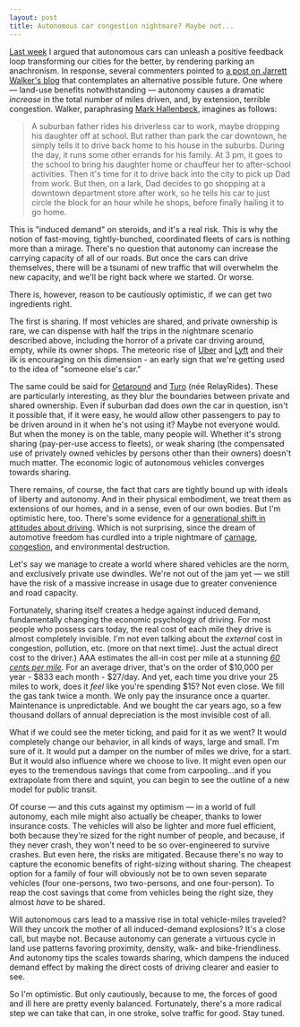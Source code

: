 ```yaml
--- 
layout: post
title: Autonomous car congestion nightmare? Maybe not...
---
```


[Last week][parking-post] I argued that autonomous cars can unleash a positive feedback loop transforming our cities for the better, by rendering parking an anachronism. In response, several commenters pointed to [a post on Jarrett Walker's blog][jarrett-walker-congestion-disaster] that contemplates an alternative possible future. One where — land-use benefits notwithstanding — autonomy causes a dramatic _increase_ in the total number of miles driven, and, by extension, terrible congestion. Walker, paraphrasing [Mark Hallenbeck][hallenbeck-bio], imagines as follows:

> A suburban father rides his driverless car to work, maybe dropping his daughter off at school. But rather than park the car downtown, he simply tells it to drive back home to his house in the suburbs. During the day, it runs some other errands for his family. At 3 pm, it goes to the school to bring his daughter home or chauffeur her to after-school activities. Then it's time for it to drive back into the city to pick up Dad from work. But then, on a lark, Dad decides to go shopping at a downtown department store after work, so he tells his car to just circle the block for an hour while he shops, before finally hailing it to go home.

This is "induced demand" on steroids, and it's a real risk. This is why the notion of fast-moving, tightly-bunched, coordinated fleets of cars is nothing more than a mirage. There's no question that autonomy can increase the carrying capacity of all of our roads. But once the cars can drive themselves, there will be a tsunami of new traffic that will overwhelm the new capacity, and we'll be right back where we started. Or worse. 

There is, however, reason to be cautiously optimistic, if we can get two ingredients right. 

The first is sharing. If most vehicles are shared, and private ownership is rare, we can dispense with half the trips in the nightmare scenario described above, including the horror of a private car driving around, empty, while its owner shops. The meteoric rise of [Uber][uber-link] and [Lyft][lyft-link] and their ilk is encouraging on this dimension - an early sign that we're getting used to the idea of "someone else's car."  

The same could be said for [Getaround][getaround-link] and [Turo][turo-link] (née RelayRides). These are particularly interesting, as they blur the boundaries between private and shared ownership. Even if suburban dad does _own_ the car in question, isn't it possible that, if it were easy, he would allow other passengers to pay to be driven around in it when he's not using it? Maybe not everyone would. But when the money is on the table, many people will. Whether it's strong sharing (pay-per-use access to fleets), or weak sharing (the compensated use of privately owned vehicles by persons other than their owners) doesn't much matter. The economic logic of autonomous vehicles converges towards sharing. 

There remains, of course, the fact that cars are tightly bound up with ideals of liberty and autonomy. And in their physical embodiment, we treat them as extensions of our homes, and in a sense, even of our own bodies. But I'm optimistic here, too. There's some evidence for a [generational shift in attitudes about driving][generational-shift]. Which is not surprising, since the dream of automotive freedom has curdled into a triple nightmare of [carnage][cdc-impact], [congestion][reuters-time-impact], and environmental destruction.

Let's say we manage to create a world where shared vehicles are the norm, and exclusively private use dwindles. We're not out of the jam yet — we still have the risk of a massive increase in usage due to greater convenience and road capacity. 

Fortunately, sharing itself creates a hedge against induced demand, fundamentally changing the economic psychology of driving. For most people who possess cars today, the real cost of each mile they drive is almost completely invisible. I'm not even talking about the _external_ cost in congestion, pollution, etc. (more on that next time). Just the actual direct cost to the driver.) AAA estimates the all-in cost per mile at a stunning [*60 cents per mile*][aaa-per-mile-cost-estimate]. For an average driver, that's on the order of $10,000 per year - $833 each month - $27/day. And yet, each time you drive your 25 miles to work, does it _feel_ like you're spending $15? Not even close. We fill the gas tank twice a month. We only pay the insurance once a quarter. Maintenance is unpredictable. And we bought the car years ago, so a few thousand dollars of annual depreciation is the most invisible cost of all. 

What if we could see the meter ticking, and paid for it as we went? It would completely change our behavior, in all kinds of ways, large and small. I'm sure of it. It would put a damper on the number of miles we drive, for a start. But it would also influence where we choose to live. It might even open our eyes to the tremendous savings that come from carpooling...and if you extrapolate from there and squint, you can begin to see the outline of a new model for public transit. 

Of course — and this cuts against my optimism — in a world of full autonomy, each mile might also actually be cheaper, thanks to lower insurance costs. The vehicles will also be lighter and more fuel efficient, both because they're sized for the right number of people, and because, if they never crash, they won't need to be so over-engineered to survive crashes. But even here, the risks are mitigated. Because there's no way to capture the economic benefits of right-sizing without sharing. The cheapest option for a family of four will obviously not be to own seven separate vehicles (four one-persons, two two-persons, and one four-person). To reap the cost savings that come from vehicles being the right size, they almost _have_ to be shared.

Will autonomous cars lead to a massive rise in total vehicle-miles traveled? Will they uncork the mother of all induced-demand explosions? It's a close call, but maybe not. Because autonomy can generate a virtuous cycle in land use patterns favoring proximity, density, walk- and bike-friendliness. And autonomy tips the scales towards sharing, which dampens the induced demand effect by making the direct costs of driving clearer and easier to see.

So I'm optimistic. But only cautiously, because to me, the forces of good and ill here are pretty evenly balanced. Fortunately, there's a more radical step we can take that can, in one stroke, solve traffic for good. Stay tuned. 

[parking-post]: https://medium.com/@scottforman/autonomous-cars-and-the-end-of-parking-26102024f8dc
[jarrett-walker-congestion-disaster]: http://humantransit.org/2015/11/self-driving-cars-a-coming-congestion-disaster.html
[hallenbeck-bio]: http://cms.ce.ufl.edu/about_cms/hallenbeck_bio.php
[generational-shift]: http://www.citylab.com/commute/2015/07/the-clearest-explanation-yet-for-why-millennials-are-driving-less/398366/
[uber-link]: https://www.uber.com/invite/hvmds
[lyft-link]: https://www.lyft.com/invited/SCOTT574250
[getaround-link]: https://www.getaround.com/invite/sjforman
[turo-link]: https://turo.com/referral?code=253426rXU9PR
[cdc-impact]: http://www.cdc.gov/nchs/fastats/accidental-injury.htm
[reuters-time-impact]: http://www.reuters.com/article/us-usa-traffic-study-idUSKCN0QV0A820150826
[aaa-per-mile-cost-estimate]: http://newsroom.aaa.com/tag/driving-cost-per-mile/
